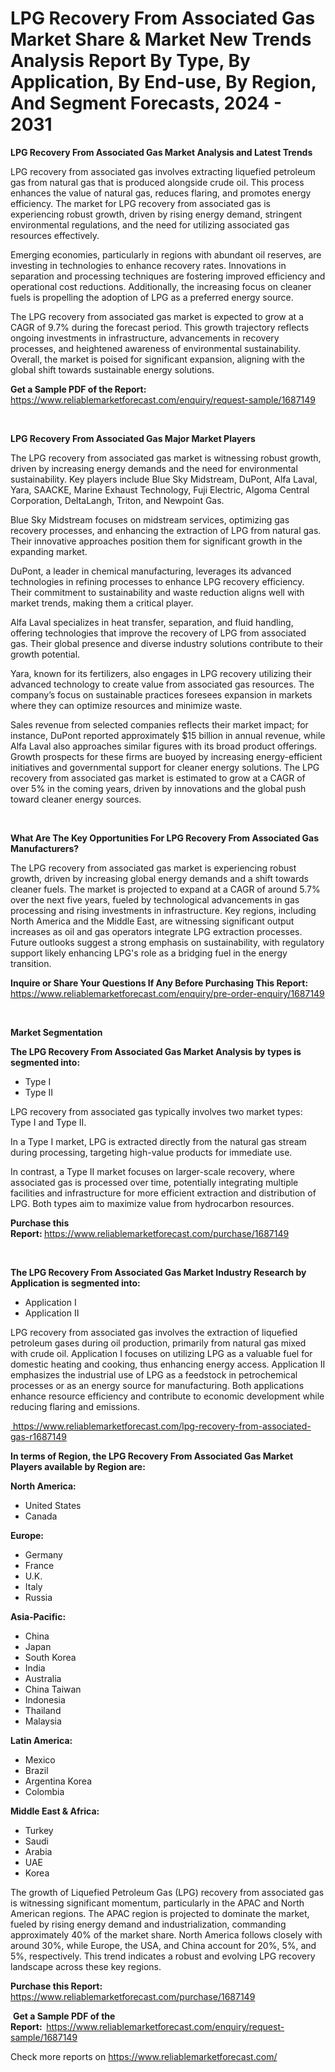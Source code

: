 <p><h1>LPG Recovery From Associated Gas Market Share & Market New Trends Analysis Report By Type, By Application, By End-use, By Region, And Segment Forecasts, 2024 - 2031</h1></p><p><strong>LPG Recovery From Associated Gas Market Analysis and Latest Trends</strong></p>
<p><p>LPG recovery from associated gas involves extracting liquefied petroleum gas from natural gas that is produced alongside crude oil. This process enhances the value of natural gas, reduces flaring, and promotes energy efficiency. The market for LPG recovery from associated gas is experiencing robust growth, driven by rising energy demand, stringent environmental regulations, and the need for utilizing associated gas resources effectively. </p><p>Emerging economies, particularly in regions with abundant oil reserves, are investing in technologies to enhance recovery rates. Innovations in separation and processing techniques are fostering improved efficiency and operational cost reductions. Additionally, the increasing focus on cleaner fuels is propelling the adoption of LPG as a preferred energy source. </p><p>The LPG recovery from associated gas market is expected to grow at a CAGR of 9.7% during the forecast period. This growth trajectory reflects ongoing investments in infrastructure, advancements in recovery processes, and heightened awareness of environmental sustainability. Overall, the market is poised for significant expansion, aligning with the global shift towards sustainable energy solutions.</p></p>
<p><strong>Get a Sample PDF of the Report:&nbsp;</strong> <a href="https://www.reliablemarketforecast.com/enquiry/request-sample/1687149?utm_campaign=1888&utm_medium=2&utm_source=Github&utm_content=ia&utm_term=31122024&utm_id=lpg-recovery-from-associated-gas">https://www.reliablemarketforecast.com/enquiry/request-sample/1687149</a></p>
<p>&nbsp;</p>
<p><strong>LPG Recovery From Associated Gas Major Market Players</strong></p>
<p><p>The LPG recovery from associated gas market is witnessing robust growth, driven by increasing energy demands and the need for environmental sustainability. Key players include Blue Sky Midstream, DuPont, Alfa Laval, Yara, SAACKE, Marine Exhaust Technology, Fuji Electric, Algoma Central Corporation, DeltaLangh, Triton, and Newpoint Gas.</p><p>Blue Sky Midstream focuses on midstream services, optimizing gas recovery processes, and enhancing the extraction of LPG from natural gas. Their innovative approaches position them for significant growth in the expanding market.</p><p>DuPont, a leader in chemical manufacturing, leverages its advanced technologies in refining processes to enhance LPG recovery efficiency. Their commitment to sustainability and waste reduction aligns well with market trends, making them a critical player.</p><p>Alfa Laval specializes in heat transfer, separation, and fluid handling, offering technologies that improve the recovery of LPG from associated gas. Their global presence and diverse industry solutions contribute to their growth potential.</p><p>Yara, known for its fertilizers, also engages in LPG recovery utilizing their advanced technology to create value from associated gas resources. The company’s focus on sustainable practices foresees expansion in markets where they can optimize resources and minimize waste.</p><p>Sales revenue from selected companies reflects their market impact; for instance, DuPont reported approximately $15 billion in annual revenue, while Alfa Laval also approaches similar figures with its broad product offerings. Growth prospects for these firms are buoyed by increasing energy-efficient initiatives and governmental support for cleaner energy solutions. The LPG recovery from associated gas market is estimated to grow at a CAGR of over 5% in the coming years, driven by innovations and the global push toward cleaner energy sources.</p></p>
<p>&nbsp;</p>
<p><strong>What Are The Key Opportunities For LPG Recovery From Associated Gas Manufacturers?</strong></p>
<p><p>The LPG recovery from associated gas market is experiencing robust growth, driven by increasing global energy demands and a shift towards cleaner fuels. The market is projected to expand at a CAGR of around 5.7% over the next five years, fueled by technological advancements in gas processing and rising investments in infrastructure. Key regions, including North America and the Middle East, are witnessing significant output increases as oil and gas operators integrate LPG extraction processes. Future outlooks suggest a strong emphasis on sustainability, with regulatory support likely enhancing LPG's role as a bridging fuel in the energy transition.</p></p>
<p><strong>Inquire or Share Your Questions If Any Before Purchasing This Report:</strong> <a href="https://www.reliablemarketforecast.com/enquiry/pre-order-enquiry/1687149?utm_campaign=1888&utm_medium=2&utm_source=Github&utm_content=ia&utm_term=31122024&utm_id=lpg-recovery-from-associated-gas">https://www.reliablemarketforecast.com/enquiry/pre-order-enquiry/1687149</a></p>
<p>&nbsp;</p>
<p><strong>Market Segmentation</strong></p>
<p><strong>The LPG Recovery From Associated Gas Market Analysis by types is segmented into:</strong></p>
<p><ul><li>Type I</li><li>Type II</li></ul></p>
<p><p>LPG recovery from associated gas typically involves two market types: Type I and Type II. </p><p>In a Type I market, LPG is extracted directly from the natural gas stream during processing, targeting high-value products for immediate use. </p><p>In contrast, a Type II market focuses on larger-scale recovery, where associated gas is processed over time, potentially integrating multiple facilities and infrastructure for more efficient extraction and distribution of LPG. Both types aim to maximize value from hydrocarbon resources.</p></p>
<p><strong>Purchase this Report:&nbsp;</strong><a href="https://www.reliablemarketforecast.com/purchase/1687149?utm_campaign=1888&utm_medium=2&utm_source=Github&utm_content=ia&utm_term=31122024&utm_id=lpg-recovery-from-associated-gas">https://www.reliablemarketforecast.com/purchase/1687149</a></p>
<p>&nbsp;</p>
<p><strong>The LPG Recovery From Associated Gas Market Industry Research by Application is segmented into:</strong></p>
<p><ul><li>Application I</li><li>Application II</li></ul></p>
<p><p>LPG recovery from associated gas involves the extraction of liquefied petroleum gases during oil production, primarily from natural gas mixed with crude oil. Application I focuses on utilizing LPG as a valuable fuel for domestic heating and cooking, thus enhancing energy access. Application II emphasizes the industrial use of LPG as a feedstock in petrochemical processes or as an energy source for manufacturing. Both applications enhance resource efficiency and contribute to economic development while reducing flaring and emissions.</p></p>
<p><a href="https://www.reliablemarketforecast.com/lpg-recovery-from-associated-gas-r1687149?utm_campaign=1888&utm_medium=2&utm_source=Github&utm_content=ia&utm_term=31122024&utm_id=lpg-recovery-from-associated-gas">&nbsp;https://www.reliablemarketforecast.com/lpg-recovery-from-associated-gas-r1687149</a></p>
<p><strong>In terms of Region, the LPG Recovery From Associated Gas Market Players available by Region are:</strong></p>
<p>
    <p> <strong> North America: </strong>
        <ul>
            <li>United States</li>
            <li>Canada</li>
        </ul>
        </p> 
    <p> <strong> Europe: </strong>
        <ul>
            <li>Germany</li>
            <li>France</li>
            <li>U.K.</li>
            <li>Italy</li>
            <li>Russia</li>
        </ul>
        </p> 
    <p> <strong> Asia-Pacific: </strong>
        <ul>
            <li>China</li>
            <li>Japan</li>
            <li>South Korea</li>
            <li>India</li>
            <li>Australia</li>
            <li>China Taiwan</li>
            <li>Indonesia</li>
            <li>Thailand</li>
            <li>Malaysia</li>
        </ul>
        </p> 
    <p> <strong> Latin America: </strong>
        <ul>
            <li>Mexico</li>
            <li>Brazil</li>
            <li>Argentina Korea</li>
            <li>Colombia</li>
        </ul>
        </p> 
    <p> <strong> Middle East & Africa: </strong>
        <ul>
            <li>Turkey</li>
            <li>Saudi</li>
            <li>Arabia</li>
            <li>UAE</li>
            <li>Korea</li>
        </ul>
    </p>
    </p>
<p><p>The growth of Liquefied Petroleum Gas (LPG) recovery from associated gas is witnessing significant momentum, particularly in the APAC and North American regions. The APAC region is projected to dominate the market, fueled by rising energy demand and industrialization, commanding approximately 40% of the market share. North America follows closely with around 30%, while Europe, the USA, and China account for 20%, 5%, and 5%, respectively. This trend indicates a robust and evolving LPG recovery landscape across these key regions.</p></p>
<p><strong>Purchase this Report: </strong><a href="https://www.reliablemarketforecast.com/purchase/1687149?utm_campaign=1888&utm_medium=2&utm_source=Github&utm_content=ia&utm_term=31122024&utm_id=lpg-recovery-from-associated-gas">https://www.reliablemarketforecast.com/purchase/1687149</a></p>
<p>&nbsp;<strong>Get a Sample PDF of the Report:&nbsp;&nbsp;</strong><a href="https://www.reliablemarketforecast.com/enquiry/request-sample/1687149?utm_campaign=1888&utm_medium=2&utm_source=Github&utm_content=ia&utm_term=31122024&utm_id=lpg-recovery-from-associated-gas">https://www.reliablemarketforecast.com/enquiry/request-sample/1687149</a></p>
<p><strong></strong></p>
<p>Check more reports on <a href="https://www.reliablemarketforecast.com/?utm_campaign=1888&utm_medium=2&utm_source=Github&utm_content=ia&utm_term=31122024&utm_id=lpg-recovery-from-associated-gas">https://www.reliablemarketforecast.com/</a></p>